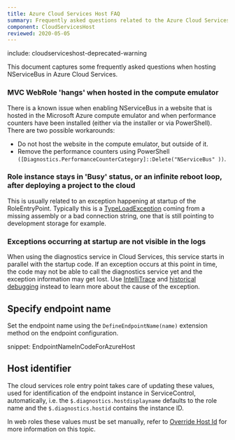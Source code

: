 ```yaml
---
title: Azure Cloud Services Host FAQ
summary: Frequently asked questions related to the Azure Cloud Services host.
component: CloudServicesHost
reviewed: 2020-05-05
---
```


include: cloudserviceshost-deprecated-warning

This document captures some frequently asked questions when hosting NServiceBus in Azure Cloud Services.


### MVC WebRole 'hangs' when hosted in the compute emulator

There is a known issue when enabling NServiceBus in a website that is hosted in the Microsoft Azure compute emulator and when performance counters have been installed (either via the installer or via PowerShell). There are two possible workarounds:

 * Do not host the website in the compute emulator, but outside of it.
 * Remove the performance counters using PowerShell `([Diagnostics.PerformanceCounterCategory]::Delete("NServiceBus" ))`.


### Role instance stays in 'Busy' status, or an infinite reboot loop, after deploying a project to the cloud

This is usually related to an exception happening at startup of the RoleEntryPoint. Typically this is a [TypeLoadException](https://msdn.microsoft.com/en-us/library/system.typeloadexception.aspx) coming from a missing assembly or a bad connection string, one that is still pointing to development storage for example.


### Exceptions occurring at startup are not visible in the logs

When using the diagnostics service in Cloud Services, this service starts in parallel with the startup code. If an exception occurs at this point in time, the code may not be able to call the diagnostics service yet and the exception information may get lost. Use [IntelliTrace](https://msdn.microsoft.com/en-us/library/dd264915.aspx) and [historical debugging](https://msdn.microsoft.com/en-us/library/mt228143.aspx) instead to learn more about the cause of the exception.


## Specify endpoint name

Set the endpoint name using the `DefineEndpointName(name)` extension method on the endpoint configuration.

snippet: EndpointNameInCodeForAzureHost


## Host identifier

The cloud services role entry point takes care of updating these values, used for identification of the endpoint instance in ServiceControl, automatically, i.e. the `$.diagnostics.hostdisplayname` defaults to the role name and the `$.diagnostics.hostid` contains the instance ID.

In web roles these values must be set manually, refer to [Override Host Id](/nservicebus/hosting/override-hostid.md) for more information on this topic.
